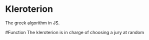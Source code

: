 # Kleroterion
The greek algorithm in JS.

#Function
The kleroterion is in charge of choosing a jury at random
